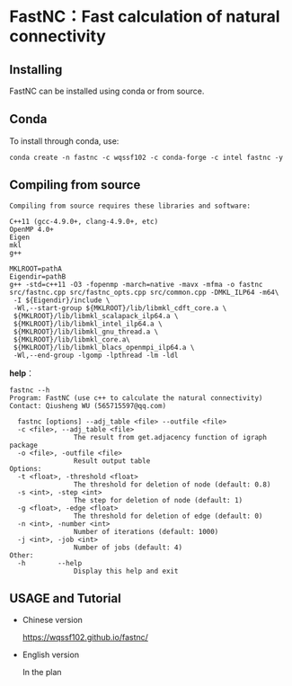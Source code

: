 # FastNC：Fast calculation of natural connectivity
## Installing
FastNC can be installed using conda or from source.
## Conda
To install through conda, use:
```
conda create -n fastnc -c wqssf102 -c conda-forge -c intel fastnc -y
```
## Compiling from source
```
Compiling from source requires these libraries and software:
```
```
C++11 (gcc-4.9.0+, clang-4.9.0+, etc)
OpenMP 4.0+
Eigen
mkl
g++
```
```
MKLROOT=pathA
Eigendir=pathB
g++ -std=c++11 -O3 -fopenmp -march=native -mavx -mfma -o fastnc src/fastnc.cpp src/fastnc_opts.cpp src/common.cpp -DMKL_ILP64 -m64\
 -I ${Eigendir}/include \
 -Wl,--start-group ${MKLROOT}/lib/libmkl_cdft_core.a \
 ${MKLROOT}/lib/libmkl_scalapack_ilp64.a \
 ${MKLROOT}/lib/libmkl_intel_ilp64.a \
 ${MKLROOT}/lib/libmkl_gnu_thread.a \
 ${MKLROOT}/lib/libmkl_core.a\
 ${MKLROOT}/lib/libmkl_blacs_openmpi_ilp64.a \
 -Wl,--end-group -lgomp -lpthread -lm -ldl
```
**help**：
```
fastnc --h
Program: FastNC (use c++ to calculate the natural connectivity)
Contact: Qiusheng WU (565715597@qq.com)

  fastnc [options] --adj_table <file> --outfile <file>
  -c <file>, --adj_table <file>
                The result from get.adjacency function of igraph package
  -o <file>, -outfile <file>
                Result output table
Options:
  -t <float>, -threshold <float>
                The threshold for deletion of node (default: 0.8)
  -s <int>, -step <int>
                The step for deletion of node (default: 1)
  -g <float>, -edge <float>
                The threshold for deletion of edge (default: 0)
  -n <int>, -number <int>
                Number of iterations (default: 1000)
  -j <int>, -job <int>
                Number of jobs (default: 4)
Other:
  -h        --help
                Display this help and exit
  ```

## USAGE and Tutorial

* Chinese version

  <u>https://wqssf102.github.io/fastnc/</u>

* English version

  In the plan
  
  
